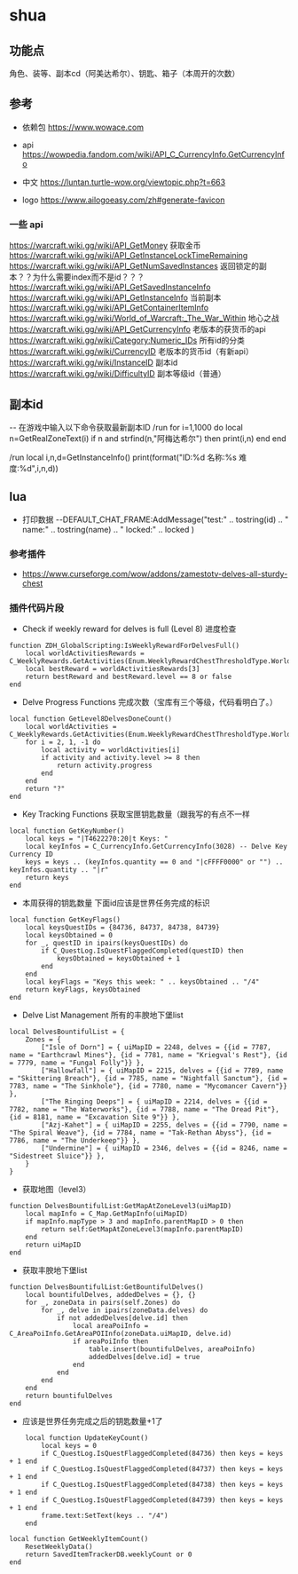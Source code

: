 # shua

## 功能点
角色、装等、副本cd（阿美达希尔）、钥匙、箱子（本周开的次数）

## 参考

* 依赖包
  https://www.wowace.com  

* api 
  https://wowpedia.fandom.com/wiki/API_C_CurrencyInfo.GetCurrencyInfo  

* 中文
  https://luntan.turtle-wow.org/viewtopic.php?t=663

* logo
  https://www.ailogoeasy.com/zh#generate-favicon

### 一些 api

https://warcraft.wiki.gg/wiki/API_GetMoney  获取金币
https://warcraft.wiki.gg/wiki/API_GetInstanceLockTimeRemaining  
https://warcraft.wiki.gg/wiki/API_GetNumSavedInstances 返回锁定的副本？？为什么需要index而不是id？？？  
https://warcraft.wiki.gg/wiki/API_GetSavedInstanceInfo  
https://warcraft.wiki.gg/wiki/API_GetInstanceInfo 当前副本  
https://warcraft.wiki.gg/wiki/API_GetContainerItemInfo  
https://warcraft.wiki.gg/wiki/World_of_Warcraft:_The_War_Within 地心之战  
https://warcraft.wiki.gg/wiki/API_GetCurrencyInfo 老版本的获货币的api  
https://warcraft.wiki.gg/wiki/Category:Numeric_IDs 所有id的分类  
https://warcraft.wiki.gg/wiki/CurrencyID 老版本的货币id（有新api）   
https://warcraft.wiki.gg/wiki/InstanceID 副本id  
https://warcraft.wiki.gg/wiki/DifficultyID 副本等级id（普通）  

## 副本id
-- 在游戏中输入以下命令获取最新副本ID
/run for i=1,1000 do local n=GetRealZoneText(i) if n and strfind(n,"阿梅达希尔") then print(i,n) end end  

/run local i,n,d=GetInstanceInfo() print(format("ID:%d 名称:%s 难度:%d",i,n,d))  

## lua 

* 打印数据
 --DEFAULT_CHAT_FRAME:AddMessage("test:" .. tostring(id) .. " name:" .. tostring(name) .. " locked:" .. locked )

### 参考插件

* https://www.curseforge.com/wow/addons/zamestotv-delves-all-sturdy-chest 

### 插件代码片段

* Check if weekly reward for delves is full (Level 8) 进度检查  
```
function ZDH_GlobalScripting:IsWeeklyRewardForDelvesFull()
    local worldActivitiesRewards = C_WeeklyRewards.GetActivities(Enum.WeeklyRewardChestThresholdType.World)
    local bestReward = worldActivitiesRewards[3]
    return bestReward and bestReward.level == 8 or false
end
```

* Delve Progress Functions 完成次数（宝库有三个等级，代码看明白了。）  
```
local function GetLevel8DelvesDoneCount()
    local worldActivities = C_WeeklyRewards.GetActivities(Enum.WeeklyRewardChestThresholdType.World)
    for i = 2, 1, -1 do
        local activity = worldActivities[i]
        if activity and activity.level >= 8 then
            return activity.progress
        end
    end
    return "?"
end
```

* Key Tracking Functions 获取宝匣钥匙数量（跟我写的有点不一样  
```
local function GetKeyNumber()
    local keys = "|T4622270:20|t Keys: "
    local keyInfos = C_CurrencyInfo.GetCurrencyInfo(3028) -- Delve Key Currency ID
    keys = keys .. (keyInfos.quantity == 0 and "|cFFFF0000" or "") .. keyInfos.quantity .. "|r"
    return keys
end
```

* 本周获得的钥匙数量 下面id应该是世界任务完成的标识  
```
local function GetKeyFlags()
    local keysQuestIDs = {84736, 84737, 84738, 84739}
    local keysObtained = 0
    for _, questID in ipairs(keysQuestIDs) do
        if C_QuestLog.IsQuestFlaggedCompleted(questID) then
            keysObtained = keysObtained + 1
        end
    end
    local keyFlags = "Keys this week: " .. keysObtained .. "/4"
    return keyFlags, keysObtained
end
```

* Delve List Management 所有的丰腴地下堡list  
```
local DelvesBountifulList = {
    Zones = {
        ["Isle of Dorn"] = { uiMapID = 2248, delves = {{id = 7787, name = "Earthcrawl Mines"}, {id = 7781, name = "Kriegval's Rest"}, {id = 7779, name = "Fungal Folly"}} },
        ["Hallowfall"] = { uiMapID = 2215, delves = {{id = 7789, name = "Skittering Breach"}, {id = 7785, name = "Nightfall Sanctum"}, {id = 7783, name = "The Sinkhole"}, {id = 7780, name = "Mycomancer Cavern"}} },
        ["The Ringing Deeps"] = { uiMapID = 2214, delves = {{id = 7782, name = "The Waterworks"}, {id = 7788, name = "The Dread Pit"}, {id = 8181, name = "Excavation Site 9"}} },
        ["Azj-Kahet"] = { uiMapID = 2255, delves = {{id = 7790, name = "The Spiral Weave"}, {id = 7784, name = "Tak-Rethan Abyss"}, {id = 7786, name = "The Underkeep"}} },
        ["Undermine"] = { uiMapID = 2346, delves = {{id = 8246, name = "Sidestreet Sluice"}} },		
    }
}
```

* 获取地图（level3）  
```
function DelvesBountifulList:GetMapAtZoneLevel3(uiMapID)
    local mapInfo = C_Map.GetMapInfo(uiMapID)
    if mapInfo.mapType > 3 and mapInfo.parentMapID > 0 then
        return self:GetMapAtZoneLevel3(mapInfo.parentMapID)
    end
    return uiMapID
end
```

* 获取丰腴地下堡list  
```
function DelvesBountifulList:GetBountifulDelves()
    local bountifulDelves, addedDelves = {}, {}
    for _, zoneData in pairs(self.Zones) do
        for _, delve in ipairs(zoneData.delves) do
            if not addedDelves[delve.id] then
                local areaPoiInfo = C_AreaPoiInfo.GetAreaPOIInfo(zoneData.uiMapID, delve.id)
                if areaPoiInfo then
                    table.insert(bountifulDelves, areaPoiInfo)
                    addedDelves[delve.id] = true
                end
            end
        end
    end
    return bountifulDelves
end
```

* 应该是世界任务完成之后的钥匙数量+1了  
```
    local function UpdateKeyCount()
        local keys = 0
        if C_QuestLog.IsQuestFlaggedCompleted(84736) then keys = keys + 1 end
        if C_QuestLog.IsQuestFlaggedCompleted(84737) then keys = keys + 1 end
        if C_QuestLog.IsQuestFlaggedCompleted(84738) then keys = keys + 1 end
        if C_QuestLog.IsQuestFlaggedCompleted(84739) then keys = keys + 1 end
        frame.text:SetText(keys .. "/4")
    end
```

```
local function GetWeeklyItemCount()
    ResetWeeklyData()
    return SavedItemTrackerDB.weeklyCount or 0
end
```
